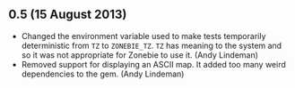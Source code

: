 ## 0.5 (15 August 2013)

* Changed the environment variable used to make tests temporarily deterministic
  from `TZ` to `ZONEBIE_TZ`. `TZ` has meaning to the system and so it was not
  appropriate for Zonebie to use it. (Andy Lindeman)
* Removed support for displaying an ASCII map. It added too many weird
  dependencies to the gem. (Andy Lindeman)

